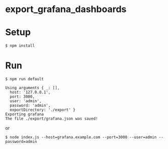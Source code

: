 export_grafana_dashboards
===

# Setup

```
$ npm install
```

# Run

```
$ npm run default
```
```
Using arguments { _: [],
  host: '127.0.0.1',
  port: 3000,
  user: 'admin',
  password: 'admin',
  exportDirectory: './export' }
Exporting grafana
The file ./export/grafana.json was saved!
```

or


```
$ node index.js --host=grafana.example.com --port=3000 --user=admin --password=admin
```
